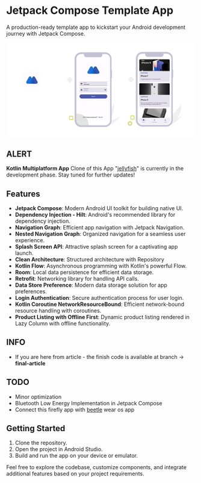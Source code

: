 # Jetpack Compose Template App

A production-ready template app to kickstart your Android development journey with Jetpack Compose.

![App Preview](firefly.png)

## ALERT
**Kotlin Multiplatform App**
Clone of this App "[jellyfish](https://github.com/iamnaran/jellyfish)" is currently in the development phase.
Stay tuned for further updates!

## Features

- **Jetpack Compose**: Modern Android UI toolkit for building native UI.
- **Dependency Injection - Hilt**: Android's recommended library for dependency injection.
- **Navigation Graph**: Efficient app navigation with Jetpack Navigation.
- **Nested Navigation Graph**: Organized navigation for a seamless user experience.
- **Splash Screen API**: Attractive splash screen for a captivating app launch.
- **Clean Architecture**: Structured architecture with Repository
- **Kotlin Flow**: Asynchronous programming with Kotlin's powerful Flow.
- **Room**: Local data persistence for efficient data storage.
- **Retrofit**: Networking library for handling API calls.
- **Data Store Preference**: Modern data storage solution for app preferences.
- **Login Authentication**: Secure authentication process for user login.
- **Kotlin Coroutine NetworkResourceBound**: Efficient network-bound resource handling with coroutines.
- **Product Listing with Offline First**: Dynamic product listing rendered in Lazy Column with offline functionality.

## INFO
- If you are here from article - the finish code is available at branch ->  **final-article**

## TODO
- Minor optimization
- Bluetooth Low Energy Implementation in Jetpack Compose
- Connect this firefly app with [beetle](https://github.com/iamnaran/beetle) wear os app



## Getting Started

1. Clone the repository.
2. Open the project in Android Studio.
3. Build and run the app on your device or emulator.

Feel free to explore the codebase, customize components, and integrate additional features based on your project requirements.


